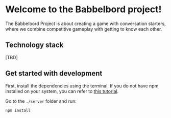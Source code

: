  # Welcome to the Babbelbord project!
The Babbelbord Project is about creating a game with conversation starters, where we combine competitive gameplay with getting to know each other.

## Technology stack
[TBD]

## Get started with development
First, install the dependencies using the terminal. If you do not have npm installed on your system, you can refer to [this tutorial](http://blog.npmjs.org/post/85484771375/how-to-install-npm). 

Go to the `./server` folder and run:
```
npm install
```
